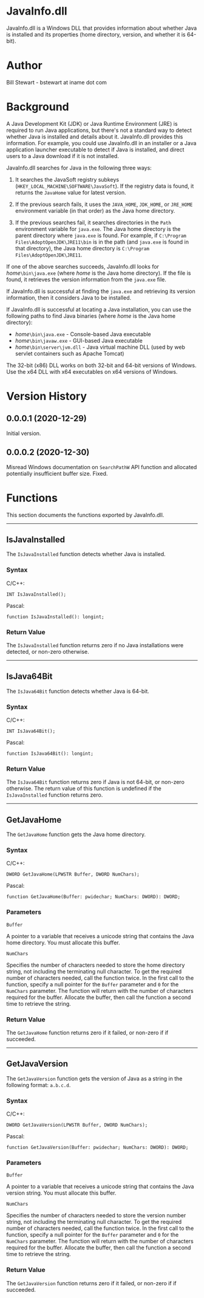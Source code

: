 # JavaInfo.dll

JavaInfo.dll is a Windows DLL that provides information about whether Java is installed and its properties (home directory, version, and whether it is 64-bit).

# Author

Bill Stewart - bstewart at iname dot com

# Background

A Java Development Kit (JDK) or Java Runtime Environment (JRE) is required to run Java applications, but there's not a standard way to detect whether Java is installed and details about it. JavaInfo.dll provides this information. For example, you could use JavaInfo.dll in an installer or a Java application launcher executable to detect if Java is installed, and direct users to a Java download if it is not installed.

JavaInfo.dll searches for Java in the following three ways:

1. It searches the JavaSoft registry subkeys (`HKEY_LOCAL_MACHINE\SOFTWARE\JavaSoft`). If the registry data is found, it returns the `JavaHome` value for latest version.

2. If the previous search fails, it uses the `JAVA_HOME`, `JDK_HOME`, or `JRE_HOME` environment variable (in that order) as the Java home directory.

3. If the previous searches fail, it searches directories in the `Path` environment variable for `java.exe`. The Java home directory is the parent directory where `java.exe` is found. For example, if `C:\Program Files\AdoptOpenJDK\JRE11\bin` is in the path (and `java.exe` is found in that directory), the Java home directory is `C:\Program Files\AdoptOpenJDK\JRE11`.

If one of the above searches succeeds, JavaInfo.dll looks for _home_`\bin\java.exe` (where _home_ is the Java home directory). If the file is found, it retrieves the version information from the `java.exe` file.

If JavaInfo.dll is successful at finding the `java.exe` and retrieving its version information, then it considers Java to be installed.

If JavaInfo.dll is successful at locating a Java installation, you can use the following paths to find Java binaries (where _home_ is the Java home directory):

* _home_`\bin\java.exe` - Console-based Java executable
* _home_`\bin\javaw.exe` - GUI-based Java executable
* _home_`\bin\server\jvm.dll` - Java virtual machine DLL (used by web servlet containers such as Apache Tomcat)

The 32-bit (x86) DLL works on both 32-bit and 64-bit versions of Windows. Use the x64 DLL with x64 executables on x64 versions of Windows.

# Version History

## 0.0.0.1 (2020-12-29)

Initial version.

## 0.0.0.2 (2020-12-30)

Misread Windows documentation on `SearchPathW` API function and allocated potentially insufficient buffer size. Fixed.

# Functions

This section documents the functions exported by JavaInfo.dll.

---

## IsJavaInstalled

The `IsJavaInstalled` function detects whether Java is installed.

### Syntax

C/C++:
```
INT IsJavaInstalled();
```

Pascal:
```
function IsJavaInstalled(): longint;
```

### Return Value

The `IsJavaInstalled` function returns zero if no Java installations were detected, or non-zero otherwise.

---

## IsJava64Bit

The `IsJava64Bit` function detects whether Java is 64-bit.

### Syntax

C/C++:
```
INT IsJava64Bit();
```

Pascal:
```
function IsJava64Bit(): longint;
```

### Return Value

The `IsJava64Bit` function returns zero if Java is not 64-bit, or non-zero otherwise. The return value of this function is undefined if the `IsJavaInstalled` function returns zero.

---

## GetJavaHome

The `GetJavaHome` function gets the Java home directory.

### Syntax

C/C++:
```
DWORD GetJavaHome(LPWSTR Buffer, DWORD NumChars);
````

Pascal:
```
function GetJavaHome(Buffer: pwidechar; NumChars: DWORD): DWORD;
```

### Parameters

`Buffer`

A pointer to a variable that receives a unicode string that contains the Java home directory. You must allocate this buffer.

`NumChars`

Specifies the number of characters needed to store the home directory string, not including the terminating null character. To get the required number of characters needed, call the function twice. In the first call to the function, specify a null pointer for the `Buffer` parameter and `0` for the `NumChars` parameter. The function will return with the number of characters required for the buffer. Allocate the buffer, then call the function a second time to retrieve the string.

### Return Value

The `GetJavaHome` function returns zero if it failed, or non-zero if if succeeded.

---

## GetJavaVersion

The `GetJavaVersion` function gets the version of Java as a string in the following format: `a.b.c.d`.

### Syntax

C/C++:
```
DWORD GetJavaVersion(LPWSTR Buffer, DWORD NumChars);
````

Pascal:
```
function GetJavaVersion(Buffer: pwidechar; NumChars: DWORD): DWORD;
```

### Parameters

`Buffer`

A pointer to a variable that receives a unicode string that contains the Java version string. You must allocate this buffer.

`NumChars`

Specifies the number of characters needed to store the version number string, not including the terminating null character. To get the required number of characters needed, call the function twice. In the first call to the function, specify a null pointer for the `Buffer` parameter and `0` for the `NumChars` parameter. The function will return with the number of characters required for the buffer. Allocate the buffer, then call the function a second time to retrieve the string.

### Return Value

The `GetJavaVersion` function returns zero if it failed, or non-zero if if succeeded.